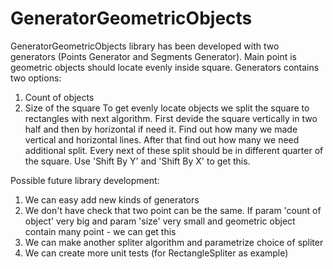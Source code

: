 # GeneratorGeometricObjects
GeneratorGeometricObjects library has been developed with two generators (Points Generator and Segments Generator). Main point is geometric objects should locate evenly inside square.
Generators contains two options:
1) Count of objects
2) Size of the square 
To get evenly locate objects we split the square to rectangles with next algorithm. 
First devide the square vertically in two half and then by horizontal if need it. Find out how many we made vertical and horizontal lines. After that find out how many we need additional split. Every next of these split should be in different quarter of the square. Use 'Shift By Y' and 'Shift By X' to get this.

Possible future library development:
1. We can easy add new kinds of generators
2. We don't have check that two point can be the same. If param 'count of object' very big and param 'size' very small and geometric object contain many point - we can get this
3. We can make another spliter algorithm and parametrize choice of spliter
4. We can create more unit tests (for RectangleSpliter as example)
